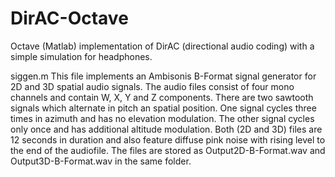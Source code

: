 # DirAC-Octave
Octave (Matlab) implementation of DirAC (directional audio coding) with a simple simulation for headphones.

siggen.m
This file implements an Ambisonis B-Format signal generator for 2D and 3D spatial audio signals. The audio files consist of four mono channels and contain W, X, Y and Z components. There are two sawtooth signals which alternate in pitch an spatial position. One signal cycles three times in azimuth and has no elevation modulation. The other signal cycles only once and has additional altitude modulation. Both (2D and 3D) files are 12 seconds in duration and also feature diffuse pink noise with rising level to the end of the audiofile. The files are stored as Output2D-B-Format.wav and Output3D-B-Format.wav in the same folder.
